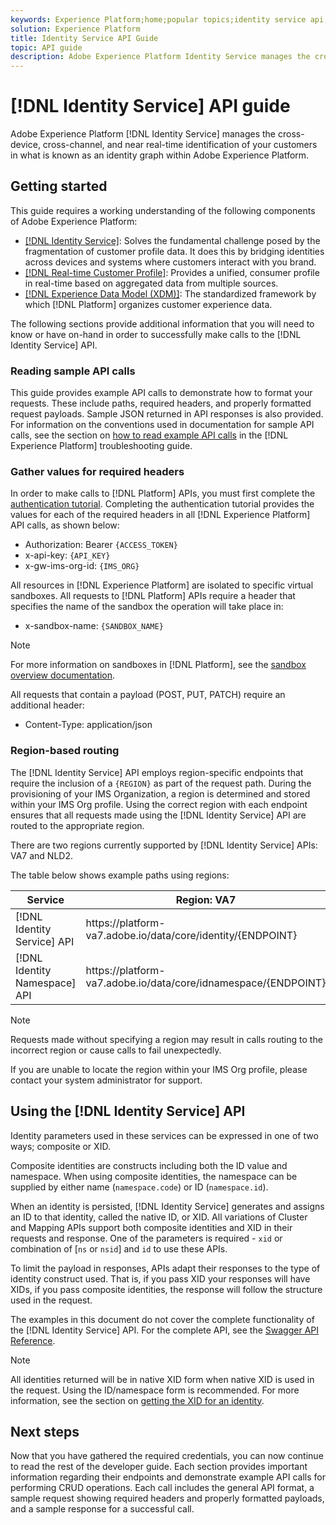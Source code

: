 ```yaml
---
keywords: Experience Platform;home;popular topics;identity service api;identity service developer guide;region
solution: Experience Platform
title: Identity Service API Guide
topic: API guide
description: Adobe Experience Platform Identity Service manages the cross-device, cross-channel, and near real-time identification of your customers in what is known as an identity graph within Adobe Experience Platform. 
---
```


# [!DNL Identity Service] API guide

Adobe Experience Platform [!DNL Identity Service] manages the cross-device, cross-channel, and near real-time identification of your customers in what is known as an identity graph within Adobe Experience Platform. 

## Getting started

This guide requires a working understanding of the following components of Adobe Experience Platform:

- [[!DNL Identity Service]](../home.md): Solves the fundamental challenge posed by the fragmentation of customer profile data. It does this by bridging identities across devices and systems where customers interact with you brand.
- [[!DNL Real-time Customer Profile]](../../profile/home.md): Provides a unified, consumer profile in real-time based on aggregated data from multiple sources. 
- [[!DNL Experience Data Model (XDM)]](../../xdm/home.md): The standardized framework by which [!DNL Platform] organizes customer experience data.

The following sections provide additional information that you will need to know or have on-hand in order to successfully make calls to the [!DNL Identity Service] API.

### Reading sample API calls

This guide provides example API calls to demonstrate how to format your requests. These include paths, required headers, and properly formatted request payloads. Sample JSON returned in API responses is also provided. For information on the conventions used in documentation for sample API calls, see the section on [how to read example API calls](../../landing/troubleshooting.md#how-do-i-format-an-api-request) in the [!DNL Experience Platform] troubleshooting guide.

### Gather values for required headers

In order to make calls to [!DNL Platform] APIs, you must first complete the [authentication tutorial](https://www.adobe.com/go/platform-api-authentication-en). Completing the authentication tutorial provides the values for each of the required headers in all [!DNL Experience Platform] API calls, as shown below:

- Authorization: Bearer `{ACCESS_TOKEN}`
- x-api-key: `{API_KEY}`
- x-gw-ims-org-id: `{IMS_ORG}`

All resources in [!DNL Experience Platform] are isolated to specific virtual sandboxes. All requests to [!DNL Platform] APIs require a header that specifies the name of the sandbox the operation will take place in:

- x-sandbox-name: `{SANDBOX_NAME}`

>[!NOTE]
>
>For more information on sandboxes in [!DNL Platform], see the [sandbox overview documentation](../../sandboxes/home.md).

All requests that contain a payload (POST, PUT, PATCH) require an additional header:

- Content-Type: application/json

### Region-based routing

The [!DNL Identity Service] API employs region-specific endpoints that require the inclusion of a `{REGION}` as part of the request path. During the provisioning of your IMS Organization, a region is determined and stored within your IMS Org profile. Using the correct region with each endpoint ensures that all requests made using the [!DNL Identity Service] API are routed to the appropriate region. 

There are two regions currently supported by [!DNL Identity Service] APIs: VA7 and NLD2. 

The table below shows example paths using regions:

| Service | Region: VA7 | Region: NLD2 |
| ------ | -------- |--------- |
| [!DNL Identity Service] API | https://</span>platform-va7.adobe.</span>io/data/core/identity/{ENDPOINT}|https://</span>platform-nld2.adobe.</span>io/data/core/identity/{ENDPOINT} |
| [!DNL Identity Namespace] API | https://</span>platform-va7.adobe.</span>io/data/core/idnamespace/{ENDPOINT}|https://</span>platform-nld2.adobe.</span>io/data/core/idnamespace{ENDPOINT} |

>[!NOTE]
>
>Requests made without specifying a region may result in calls routing to the incorrect region or cause calls to fail unexpectedly.

If you are unable to locate the region within your IMS Org profile, please contact your system administrator for support.

## Using the [!DNL Identity Service] API

Identity parameters used in these services can be expressed in one of two ways; composite or XID.

Composite identities are constructs including both the ID value and namespace. When using composite identities, the namespace can be supplied by either name (`namespace.code`) or ID (`namespace.id`).

When an identity is persisted, [!DNL Identity Service] generates and assigns an ID to that identity, called the native ID, or XID. All variations of Cluster and Mapping APIs support both composite identities and XID in their requests and response. One of the parameters is required - `xid` or combination of [`ns` or `nsid`] and `id` to use these APIs.

To limit the payload in responses, APIs adapt their responses to the type of identity construct used. That is, if you pass XID your responses will have XIDs, if you pass composite identities, the response will follow the structure used in the request.

The examples in this document do not cover the complete functionality of the [!DNL Identity Service] API. For the complete API, see the [Swagger API Reference](https://www.adobe.io/apis/experienceplatform/home/api-reference.html#!acpdr/swagger-specs/id-service-api.yaml).

>[!NOTE]
>
>All identities returned will be in native XID form when native XID is used in the request. Using the ID/namespace form is recommended. For more information, see the section on [getting the XID for an identity](./create-custom-namespace.md).

## Next steps

Now that you have gathered the required credentials, you can now continue to read the rest of the developer guide. Each section provides important information regarding their endpoints and demonstrate example API calls for performing CRUD operations. Each call includes the general API format, a sample request showing required headers and properly formatted payloads, and a sample response for a successful call.
